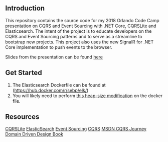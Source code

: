## Introduction
This repository contains the source code for my 2018 Orlando Code Camp presentation on CQRS and Event Sourcing with .NET Core, CQRSLite and Elasticsearch. The intent of the project is to educate developers on the CQRS and Event Sourcing patterns and to serve as a streamline to bootstrap new projects. This project also uses the new SignalR for .NET Core implementation to push events to the browser.

Slides from the presentation can be found [here](/CQRS_Presentation.pdf)

## Get Started
1. The Elasticsearch Dockerfile can be found at (https://hub.docker.com/r/sebp/elk/)
2. You will likely need to perform [this heap-size modification](https://www.elastic.co/guide/en/elasticsearch/reference/master/heap-size.html) on the docker file.

## Resources
[CQRSLite](https://github.com/gautema/cqrslite)
[ElasticSearch](https://www.elastic.co)
[Event Sourcing](https://martinfowler.com/eaaDev/EventSourcing.html)
[CQRS](https://martinfowler.com/bliki/CQRS.html)
[MSDN CQRS Journey](https://msdn.microsoft.com/en-us/library/jj554200.aspx)
[Domain Driven Design Book](https://www.amazon.com/Domain-Driven-Design-Tackling-Complexity-Software/dp/0321125215/ref=sr_1_1?ie=UTF8&qid=1521161842&sr=8-1&keywords=domain+driven+design)